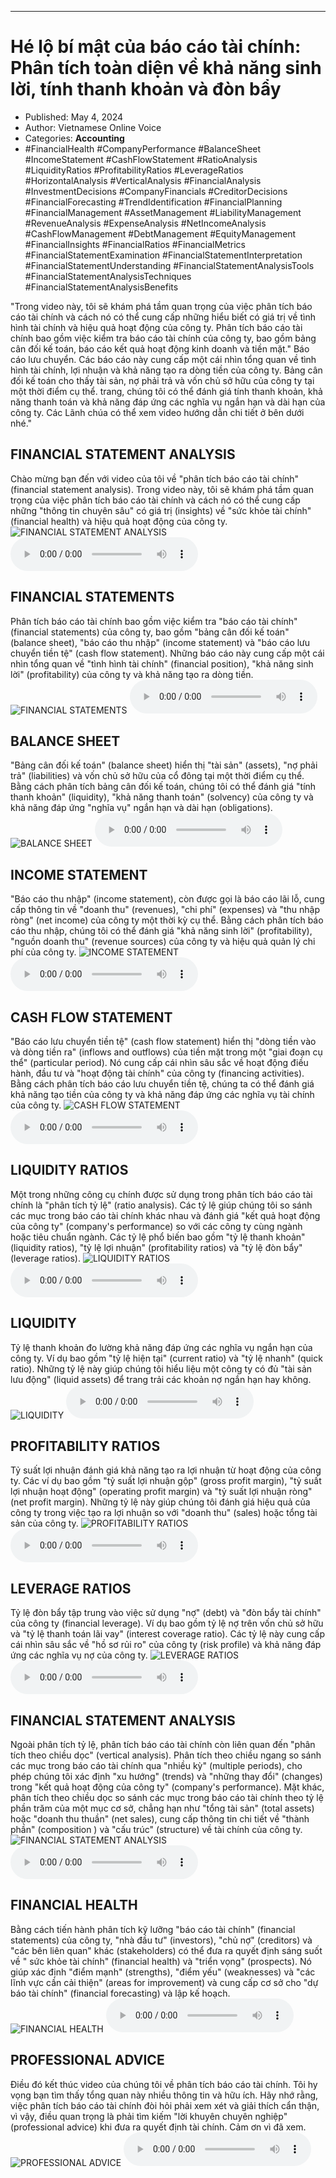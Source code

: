 
---

# Hé lộ bí mật của báo cáo tài chính: Phân tích toàn diện về khả năng sinh lời, tính thanh khoản và đòn bẩy

- Published: May 4, 2024
- Author: Vietnamese Online Voice
- Categories: **Accounting**
- #FinancialHealth #CompanyPerformance #BalanceSheet #IncomeStatement #CashFlowStatement #RatioAnalysis #LiquidityRatios #ProfitabilityRatios #LeverageRatios #HorizontalAnalysis #VerticalAnalysis #FinancialAnalysis #InvestmentDecisions #CompanyFinancials #CreditorDecisions #FinancialForecasting #TrendIdentification #FinancialPlanning #FinancialManagement #AssetManagement #LiabilityManagement #RevenueAnalysis #ExpenseAnalysis #NetIncomeAnalysis #CashFlowManagement #DebtManagement #EquityManagement #FinancialInsights #FinancialRatios #FinancialMetrics #FinancialStatementExamination #FinancialStatementInterpretation #FinancialStatementUnderstanding #FinancialStatementAnalysisTools #FinancialStatementAnalysisTechniques #FinancialStatementAnalysisBenefits

"Trong video này, tôi sẽ khám phá tầm quan trọng của việc phân tích báo cáo tài chính và cách nó có thể cung cấp những hiểu biết có giá trị về tình hình tài chính và hiệu quả hoạt động của công ty. Phân tích báo cáo tài chính bao gồm việc kiểm tra báo cáo tài chính của công ty, bao gồm bảng cân đối kế toán, báo cáo kết quả hoạt động kinh doanh và tiền mặt." Báo cáo lưu chuyển. Các báo cáo này cung cấp một cái nhìn tổng quan về tình hình tài chính, lợi nhuận và khả năng tạo ra dòng tiền của công ty. Bảng cân đối kế toán cho thấy tài sản, nợ phải trả và vốn chủ sở hữu của công ty tại một thời điểm cụ thể. trang, chúng tôi có thể đánh giá tính thanh khoản, khả năng thanh toán và khả năng đáp ứng các nghĩa vụ ngắn hạn và dài hạn của công ty. Các Lãnh chúa có thể xem video hướng dẫn chi tiết ở bên dưới nhé."


## FINANCIAL STATEMENT ANALYSIS

Chào mừng bạn đến với video của tôi về "phân tích báo cáo tài chính" (financial statement analysis). Trong video này, tôi sẽ khám phá tầm quan trọng của việc phân tích báo cáo tài chính và cách nó có thể cung cấp những "thông tin chuyên sâu" có giá trị (insights) về "sức khỏe tài chính" (financial health) và hiệu quả hoạt động của công ty.
![FINANCIAL STATEMENT ANALYSIS](https://http-archiver-apis-production-80.schnworks.com/storage/images/transitions/2024-05-04/transition--1508545946-Montserrat-Bold-303F9F.jpg)
<audio controls>
    <source src="https://http-archiver-apis-production-80.schnworks.com/storage/storage/audio/file-3880419113.mp3" type="audio/mpeg">
</audio>



## FINANCIAL STATEMENTS

Phân tích báo cáo tài chính bao gồm việc kiểm tra "báo cáo tài chính" (financial statements) của công ty, bao gồm "bảng cân đối kế toán" (balance sheet), "báo cáo thu nhập" (income statement) và "báo cáo lưu chuyển tiền tệ" (cash flow statement). Những báo cáo này cung cấp một cái nhìn tổng quan về "tình hình tài chính" (financial position), "khả năng sinh lời" (profitability) của công ty và khả năng tạo ra dòng tiền.
![FINANCIAL STATEMENTS](https://http-archiver-apis-production-80.schnworks.com/storage/images/transitions/2024-05-04/transition--3857103651-Montserrat-Regular-4A148C.jpg)
<audio controls>
    <source src="https://http-archiver-apis-production-80.schnworks.com/storage/storage/audio/file-15124670274.mp3" type="audio/mpeg">
</audio>



## BALANCE SHEET

"Bảng cân đối kế toán" (balance sheet) hiển thị "tài sản" (assets), "nợ phải trả" (liabilities) và vốn chủ sở hữu của cổ đông tại một thời điểm cụ thể. Bằng cách phân tích bảng cân đối kế toán, chúng tôi có thể đánh giá "tính thanh khoản" (liquidity), "khả năng thanh toán" (solvency) của công ty và khả năng đáp ứng "nghĩa vụ" ngắn hạn và dài hạn (obligations).
![BALANCE SHEET](https://http-archiver-apis-production-80.schnworks.com/storage/images/transitions/2024-05-04/transition--3014554402-Montserrat-Bold-673AB7.jpg)
<audio controls>
    <source src="https://http-archiver-apis-production-80.schnworks.com/storage/storage/audio/file-17510901983.mp3" type="audio/mpeg">
</audio>



## INCOME STATEMENT

"Báo cáo thu nhập" (income statement), còn được gọi là báo cáo lãi lỗ, cung cấp thông tin về "doanh thu" (revenues), "chi phí" (expenses) và "thu nhập ròng" (net income) của công ty một thời kỳ cụ thể. Bằng cách phân tích báo cáo thu nhập, chúng tôi có thể đánh giá "khả năng sinh lời" (profitability), "nguồn doanh thu" (revenue sources) của công ty và hiệu quả quản lý chi phí của công ty.
![INCOME STATEMENT](https://http-archiver-apis-production-80.schnworks.com/storage/images/transitions/2024-05-04/transition-744494154-Montserrat-Thin-880E4F.jpg)
<audio controls>
    <source src="https://http-archiver-apis-production-80.schnworks.com/storage/storage/audio/file-25569493861.mp3" type="audio/mpeg">
</audio>



## CASH FLOW STATEMENT

"Báo cáo lưu chuyển tiền tệ" (cash flow statement) hiển thị "dòng tiền vào và dòng tiền ra" (inflows and outflows) của tiền mặt trong một "giai đoạn cụ thể" (particular period). Nó cung cấp cái nhìn sâu sắc về hoạt động điều hành, đầu tư và "hoạt động tài chính" của công ty (financing activities). Bằng cách phân tích báo cáo lưu chuyển tiền tệ, chúng ta có thể đánh giá khả năng tạo tiền của công ty và khả năng đáp ứng các nghĩa vụ tài chính của công ty.
![CASH FLOW STATEMENT](https://http-archiver-apis-production-80.schnworks.com/storage/images/transitions/2024-05-04/transition--23220541208-Montserrat-Thin-7B1FA2.jpg)
<audio controls>
    <source src="https://http-archiver-apis-production-80.schnworks.com/storage/storage/audio/file-32501509412.mp3" type="audio/mpeg">
</audio>



## LIQUIDITY RATIOS

Một trong những công cụ chính được sử dụng trong phân tích báo cáo tài chính là "phân tích tỷ lệ" (ratio analysis). Các tỷ lệ giúp chúng tôi so sánh các mục trong báo cáo tài chính khác nhau và đánh giá "kết quả hoạt động của công ty" (company's performance) so với các công ty cùng ngành hoặc tiêu chuẩn ngành. Các tỷ lệ phổ biến bao gồm "tỷ lệ thanh khoản" (liquidity ratios), "tỷ lệ lợi nhuận" (profitability ratios) và "tỷ lệ đòn bẩy" (leverage ratios).
![LIQUIDITY RATIOS](https://http-archiver-apis-production-80.schnworks.com/storage/images/transitions/2024-05-04/transition-7373578380-Montserrat-Thin-7B1FA2.jpg)
<audio controls>
    <source src="https://http-archiver-apis-production-80.schnworks.com/storage/storage/audio/file-2616910873.mp3" type="audio/mpeg">
</audio>



## LIQUIDITY

Tỷ lệ thanh khoản đo lường khả năng đáp ứng các nghĩa vụ ngắn hạn của công ty. Ví dụ bao gồm "tỷ lệ hiện tại" (current ratio) và "tỷ lệ nhanh" (quick ratio). Những tỷ lệ này giúp chúng tôi hiểu liệu một công ty có đủ "tài sản lưu động" (liquid assets) để trang trải các khoản nợ ngắn hạn hay không.
![LIQUIDITY](https://http-archiver-apis-production-80.schnworks.com/storage/images/transitions/2024-05-04/transition-18289499423-Montserrat-ExtraBold-512DA8.jpg)
<audio controls>
    <source src="https://http-archiver-apis-production-80.schnworks.com/storage/storage/audio/file-4078653693.mp3" type="audio/mpeg">
</audio>



## PROFITABILITY RATIOS

Tỷ suất lợi nhuận đánh giá khả năng tạo ra lợi nhuận từ hoạt động của công ty. Các ví dụ bao gồm "tỷ suất lợi nhuận gộp" (gross profit margin), "tỷ suất lợi nhuận hoạt động" (operating profit margin) và "tỷ suất lợi nhuận ròng" (net profit margin). Những tỷ lệ này giúp chúng tôi đánh giá hiệu quả của công ty trong việc tạo ra lợi nhuận so với "doanh thu" (sales) hoặc tổng tài sản của công ty.
![PROFITABILITY RATIOS](https://http-archiver-apis-production-80.schnworks.com/storage/images/transitions/2024-05-04/transition-327231952-Montserrat-ExtraBold-880E4F.jpg)
<audio controls>
    <source src="https://http-archiver-apis-production-80.schnworks.com/storage/storage/audio/file-7248487165.mp3" type="audio/mpeg">
</audio>



## LEVERAGE RATIOS

Tỷ lệ đòn bẩy tập trung vào việc sử dụng "nợ" (debt) và "đòn bẩy tài chính" của công ty (financial leverage). Ví dụ bao gồm tỷ lệ nợ trên vốn chủ sở hữu và "tỷ lệ thanh toán lãi vay" (interest coverage ratio). Các tỷ lệ này cung cấp cái nhìn sâu sắc về "hồ sơ rủi ro" của công ty (risk profile) và khả năng đáp ứng các nghĩa vụ nợ của công ty.
![LEVERAGE RATIOS](https://http-archiver-apis-production-80.schnworks.com/storage/images/transitions/2024-05-04/transition-34639006216-Montserrat-Bold-004895.jpg)
<audio controls>
    <source src="https://http-archiver-apis-production-80.schnworks.com/storage/storage/audio/file-7732908658.mp3" type="audio/mpeg">
</audio>



## FINANCIAL STATEMENT ANALYSIS

Ngoài phân tích tỷ lệ, phân tích báo cáo tài chính còn liên quan đến "phân tích theo chiều dọc" (vertical analysis). Phân tích theo chiều ngang so sánh các mục trong báo cáo tài chính qua "nhiều kỳ" (multiple periods), cho phép chúng tôi xác định "xu hướng" (trends) và "những thay đổi" (changes) trong "kết quả hoạt động của công ty" (company's performance). Mặt khác, phân tích theo chiều dọc so sánh các mục trong báo cáo tài chính theo tỷ lệ phần trăm của một mục cơ sở, chẳng hạn như "tổng tài sản" (total assets) hoặc "doanh thu thuần" (net sales), cung cấp thông tin chi tiết về "thành phần" (composition ) và "cấu trúc" (structure) về tài chính của công ty.
![FINANCIAL STATEMENT ANALYSIS](https://http-archiver-apis-production-80.schnworks.com/storage/images/transitions/2024-05-04/transition--28604620472-Montserrat-Bold-673AB7.jpg)
<audio controls>
    <source src="https://http-archiver-apis-production-80.schnworks.com/storage/storage/audio/file-18108776364.mp3" type="audio/mpeg">
</audio>



## FINANCIAL HEALTH

Bằng cách tiến hành phân tích kỹ lưỡng "báo cáo tài chính" (financial statements) của công ty, "nhà đầu tư" (investors), "chủ nợ" (creditors) và "các bên liên quan" khác (stakeholders) có thể đưa ra quyết định sáng suốt về " sức khỏe tài chính" (financial health) và "triển vọng" (prospects). Nó giúp xác định "điểm mạnh" (strengths), "điểm yếu" (weaknesses) và "các lĩnh vực cần cải thiện" (areas for improvement) và cung cấp cơ sở cho "dự báo tài chính" (financial forecasting) và lập kế hoạch.
![FINANCIAL HEALTH](https://http-archiver-apis-production-80.schnworks.com/storage/images/transitions/2024-05-04/transition-20733561025-Montserrat-Black-004895.jpg)
<audio controls>
    <source src="https://http-archiver-apis-production-80.schnworks.com/storage/storage/audio/file-23884344710.mp3" type="audio/mpeg">
</audio>



## PROFESSIONAL ADVICE

Điều đó kết thúc video của chúng tôi về phân tích báo cáo tài chính. Tôi hy vọng bạn tìm thấy tổng quan này nhiều thông tin và hữu ích. Hãy nhớ rằng, việc phân tích báo cáo tài chính đòi hỏi phải xem xét và giải thích cẩn thận, vì vậy, điều quan trọng là phải tìm kiếm "lời khuyên chuyên nghiệp" (professional advice) khi đưa ra quyết định tài chính. Cảm ơn vì đã xem.
![PROFESSIONAL ADVICE](https://http-archiver-apis-production-80.schnworks.com/storage/images/transitions/2024-05-04/transition-16536918240-Montserrat-Bold-303F9F.jpg)
<audio controls>
    <source src="https://http-archiver-apis-production-80.schnworks.com/storage/storage/audio/file-16087909095.mp3" type="audio/mpeg">
</audio>

